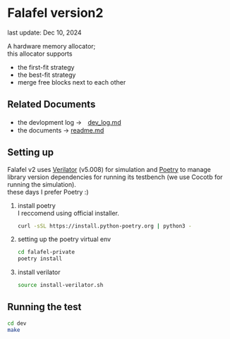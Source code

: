 # Falafel version2

last update: Dec 10, 2024

A hardware memory allocator; <br>
this allocator supports 
- the first-fit strategy 
- the best-fit strategy
- merge free blocks next to each other

## Related Documents
- the devlopment log →　[dev_log.md](doc/dev_log/dev_log.md)
- the documents → [readme.md](doc/README.md)

## Setting up
Falafel v2 uses [Verilator](https://verilator.org/guide/latest/#) (v5.008) for simulation and [Poetry](https://python-poetry.org/) to manage library version dependencies for running its testbench (we use Cocotb for running the simulation). <br>
these days I prefer Poetry :) <br>

1. install poetry <br>
I reccomend using official installer. <br>
    ```bash
    curl -sSL https://install.python-poetry.org | python3 -
    ```
2. setting up the poetry virtual env
    ```bash
    cd falafel-private
    poetry install
    ```
3. install verilator
    ```bash
    source install-verilator.sh
    ```

## Running the test
```bash
cd dev
make
```
